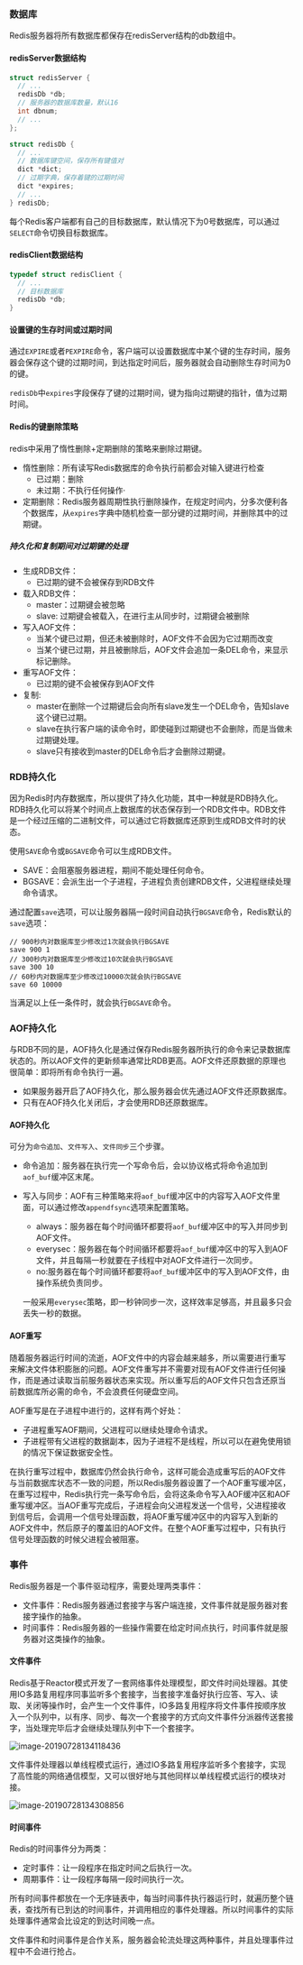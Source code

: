 ### 数据库

Redis服务器将所有数据库都保存在redisServer结构的db数组中。

#### redisServer数据结构

``` c
struct redisServer {
  // ...
  redisDb *db;
  // 服务器的数据库数量，默认16
  int dbnum;
  // ...
};

struct redisDb {
  // ...
  // 数据库键空间，保存所有键值对
  dict *dict;
  // 过期字典，保存着键的过期时间
  dict *expires;
  // ...
} redisDb;
```

每个Redis客户端都有自己的目标数据库，默认情况下为0号数据库，可以通过`SELECT`命令切换目标数据库。

#### redisClient数据结构

``` c
typedef struct redisClient {
  // ...
  // 目标数据库
  redisDb *db;
}
```

#### 设置键的生存时间或过期时间

通过`EXPIRE`或者`PEXPIRE`命令，客户端可以设置数据库中某个键的生存时间，服务器会保存这个键的过期时间，到达指定时间后，服务器就会自动删除生存时间为0的键。

`redisDb`中`expires`字段保存了键的过期时间，键为指向过期键的指针，值为过期时间。

#### Redis的键删除策略

redis中采用了惰性删除+定期删除的策略来删除过期键。

- 惰性删除：所有读写Redis数据库的命令执行前都会对输入键进行检查
  - 已过期：删除
  - 未过期：不执行任何操作·
- 定期删除：Redis服务器周期性执行删除操作，在规定时间内，分多次便利各个数据库，从`expires`字典中随机检查一部分键的过期时间，并删除其中的过期键。

##### 持久化和复制期间对过期键的处理

- 生成RDB文件：
  - 已过期的键不会被保存到RDB文件
- 载入RDB文件：
  - master：过期键会被忽略
  - slave: 过期键会被载入，在进行主从同步时，过期键会被删除
- 写入AOF文件：
  - 当某个键已过期，但还未被删除时，AOF文件不会因为它过期而改变
  - 当某个键已过期，并且被删除后，AOF文件会追加一条DEL命令，来显示标记删除。
- 重写AOF文件：
  - 已过期的键不会被保存到AOF文件
- 复制:
  - master在删除一个过期键后会向所有slave发生一个DEL命令，告知slave这个键已过期。
  - slave在执行客户端的读命令时，即使碰到过期键也不会删除，而是当做未过期键处理。
  - slave只有接收到master的DEL命令后才会删除过期键。



### RDB持久化

因为Redis时内存数据库，所以提供了持久化功能，其中一种就是RDB持久化。RDB持久化可以将某个时间点上数据库的状态保存到一个RDB文件中。RDB文件是一个经过压缩的二进制文件，可以通过它将数据库还原到生成RDB文件时的状态。

使用`SAVE`命令或`BGSAVE`命令可以生成RDB文件。

- SAVE：会阻塞服务器进程，期间不能处理任何命令。
- BGSAVE：会派生出一个子进程，子进程负责创建RDB文件，父进程继续处理命令请求。

通过配置`save`选项，可以让服务器隔一段时间自动执行`BGSAVE`命令，Redis默认的`save`选项：

```
// 900秒内对数据库至少修改过1次就会执行BGSAVE
save 900 1
// 300秒内对数据库至少修改过10次就会执行BGSAVE
save 300 10
// 60秒内对数据库至少修改过10000次就会执行BGSAVE
save 60 10000
```

当满足以上任一条件时，就会执行`BGSAVE`命令。



### AOF持久化

与RDB不同的是，AOF持久化是通过保存Redis服务器所执行的命令来记录数据库状态的。所以AOF文件的更新频率通常比RDB更高。AOF文件还原数据的原理也很简单：即将所有命令执行一遍。

- 如果服务器开启了AOF持久化，那么服务器会优先通过AOF文件还原数据库。
- 只有在AOF持久化关闭后，才会使用RDB还原数据库。

#### AOF持久化

可分为`命令追加`、`文件写入`、`文件同步`三个步骤。

- 命令追加：服务器在执行完一个写命令后，会以协议格式将命令追加到`aof_buf`缓冲区末尾。

- 写入与同步：AOF有三种策略来将`aof_buf`缓冲区中的内容写入AOF文件里面，可以通过修改`appendfsync`选项来配置策略。

  - always：服务器在每个时间循环都要将`aof_buf`缓冲区中的写入并同步到AOF文件。
  - everysec：服务器在每个时间循环都要将`aof_buf`缓冲区中的写入到AOF文件，并且每隔一秒就要在子线程中对AOF文件进行一次同步。
  - no:服务器在每个时间循环都要将`aof_buf`缓冲区中的写入到AOF文件，由操作系统负责同步。

  一般采用`everysec`策略，即一秒钟同步一次，这样效率足够高，并且最多只会丢失一秒的数据。

#### AOF重写

随着服务器运行时间的流逝，AOF文件中的内容会越来越多，所以需要进行重写来解决文件体积膨胀的问题。AOF文件重写并不需要对现有AOF文件进行任何操作，而是通过读取当前服务器状态来实现。所以重写后的AOF文件只包含还原当前数据库所必需的命令，不会浪费任何硬盘空间。

AOF重写是在子进程中进行的，这样有两个好处：

- 子进程重写AOF期间，父进程可以继续处理命令请求。
- 子进程带有父进程的数据副本，因为子进程不是线程，所以可以在避免使用锁的情况下保证数据安全性。

在执行重写过程中，数据库仍然会执行命令，这样可能会造成重写后的AOF文件与当前数据库状态不一致的问题，所以Redis服务器设置了一个AOF重写缓冲区，在重写过程中，Redis执行完一条写命令后，会将这条命令写入AOF缓冲区和AOF重写缓冲区。当AOF重写完成后，子进程会向父进程发送一个信号，父进程接收到信号后，会调用一个信号处理函数，将AOF重写缓冲区中的内容写入到新的AOF文件中，然后原子的覆盖旧的AOF文件。在整个AOF重写过程中，只有执行信号处理函数的时候父进程会被阻塞。



### 事件

Redis服务器是一个事件驱动程序，需要处理两类事件：

- 文件事件：Redis服务器通过套接字与客户端连接，文件事件就是服务器对套接字操作的抽象。
- 时间事件：Redis服务器的一些操作需要在给定时间点执行，时间事件就是服务器对这类操作的抽象。

#### 文件事件

Redis基于Reactor模式开发了一套网络事件处理模型，即文件时间处理器。其使用IO多路复用程序同事监听多个套接字，当套接字准备好执行应答、写入、读取、关闭等操作时，会产生一个文件事件，IO多路复用程序将文件事件按顺序放入一个队列中，以有序、同步、每次一个套接字的方式向文件事件分派器传送套接字，当处理完毕后才会继续处理队列中下一个套接字。

![image-20190728134118436](/Users/zyh/Downloads/data/面试/Java-Note/Redis/assets/image-20190728134118436.png)

文件事件处理器以单线程模式运行，通过IO多路复用程序监听多个套接字，实现了高性能的网络通信模型，又可以很好地与其他同样以单线程模式运行的模块对接。

![image-20190728134308856](/Users/zyh/Downloads/data/面试/Java-Note/Redis/assets/image-20190728134308856.png)

#### 时间事件

Redis的时间事件分为两类：

- 定时事件：让一段程序在指定时间之后执行一次。
- 周期事件：让一段程序每隔一段时间执行一次。

所有时间事件都放在一个无序链表中，每当时间事件执行器运行时，就遍历整个链表，查找所有已到达的时间事件，并调用相应的事件处理器。所以时间事件的实际处理事件通常会比设定的到达时间晚一点。

文件事件和时间事件是合作关系，服务器会轮流处理这两种事件，并且处理事件过程中不会进行抢占。

